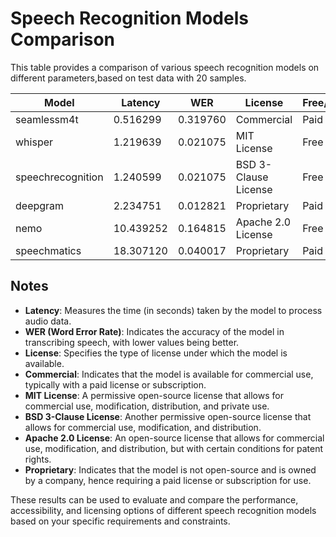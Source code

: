 # Speech Recognition Models Comparison

This table provides a comparison of various speech recognition models on different parameters,based on test data with 20 samples.

| Model | Latency | WER | License | Free/Paid |
|-------|---------|-----|---------|-----------|
| seamlessm4t | 0.516299 | 0.319760 | Commercial | Paid |
| whisper | 1.219639 | 0.021075 | MIT License | Free |
| speechrecognition | 1.240599 | 0.021075 | BSD 3-Clause License | Free |
| deepgram | 2.234751 | 0.012821 | Proprietary | Paid |
| nemo | 10.439252 | 0.164815 | Apache 2.0 License | Free |
| speechmatics | 18.307120 | 0.040017 | Proprietary | Paid |

## Notes

- **Latency**: Measures the time (in seconds) taken by the model to process audio data.
- **WER (Word Error Rate)**: Indicates the accuracy of the model in transcribing speech, with lower values being better.
- **License**: Specifies the type of license under which the model is available.
 - **Commercial**: Indicates that the model is available for commercial use, typically with a paid license or subscription.
 - **MIT License**: A permissive open-source license that allows for commercial use, modification, distribution, and private use.
 - **BSD 3-Clause License**: Another permissive open-source license that allows for commercial use, modification, and distribution.
 - **Apache 2.0 License**: An open-source license that allows for commercial use, modification, and distribution, but with certain conditions for patent rights.
 - **Proprietary**: Indicates that the model is not open-source and is owned by a company, hence requiring a paid license or subscription for use.

These results can be used to evaluate and compare the performance, accessibility, and licensing options of different speech recognition models based on your specific requirements and constraints.
